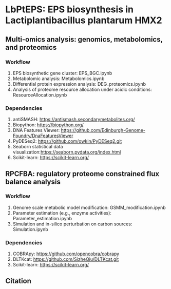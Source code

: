 # LbPtEPS: EPS biosynthesis in Lactiplantibacillus plantarum HMX2
## Multi-omics analysis: genomics, metabolomics, and proteomics
### Workflow
1. EPS biosynthetic gene cluster: EPS_BGC.ipynb
2. Metabolomic analysis: Metabolomics.ipynb
3. Differential protein expression analysis: DEG_proteomics.ipynb
4. Analysis of proteome resource allocation under acidic conditions: ResourceAllocation.ipynb
### Dependencies
1. antiSMASH: https://antismash.secondarymetabolites.org/
2. Biopython: https://biopython.org/
3. DNA Features Viewer: https://github.com/Edinburgh-Genome-Foundry/DnaFeaturesViewer
4. PyDESeq2: https://github.com/owkin/PyDESeq2.git
5. Seaborn statistical data visualization:https://seaborn.pydata.org/index.html
6. Scikit-learn: https://scikit-learn.org/

## RPCFBA: regulatory proteome constrained flux balance analysis
### Workflow
1. Genome scale metabolic model modification: GSMM_modification.ipynb
2. Parameter estimation (e.g., enzyme activities): Parameter_estimation.ipynb
3. Simulation and in-silico perturbation on carbon sources: Simulation.ipynb
### Dependencies
1. COBRApy: https://github.com/opencobra/cobrapy
2. DLTKcat: https://github.com/SizheQiu/DLTKcat.git
3. Scikit-learn: https://scikit-learn.org/

## Citation